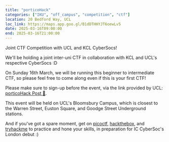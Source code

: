 ```yaml
---
title: "porticoHack"
categories: ["IKU", "off_campus", "competition", "ctf"]
location: 20 Bedford Way, UCL
loc_link: https://maps.app.goo.gl/B1dDTHHYJT6oewLv5
date: 2025-03-16T09:00:00
end: 2025-03-16T21:00:00
---
```


Joint CTF Competition with UCL and KCL CyberSocs!

<!--more-->

We'll be holding a joint inter-uni CTF in collaboration with KCL and UCL's respective CyberSocs :D

On Sunday 16th March, we will be running this beginner to intermediate CTF, so please feel free to come along even if this is your first CTF!

Please make sure to sign-up before the event, via the link provided by UCL: [porticoHack Post 🔗](https://www.instagram.com/p/DGkpejWo-wv/).

This event will be held on UCL's Bloomsbury Campus, which is closest to the Warren Street, Euston Square, and Goodge Street Underground stations.

And if you've got a spare moment, get on [picoctf](https://picoctf.org/), [hackthebox](https://www.hackthebox.com/), and [tryhackme](https://tryhackme.com/) to practice and hone your skills, in preparation for IC CyberSoc's London debut :)
